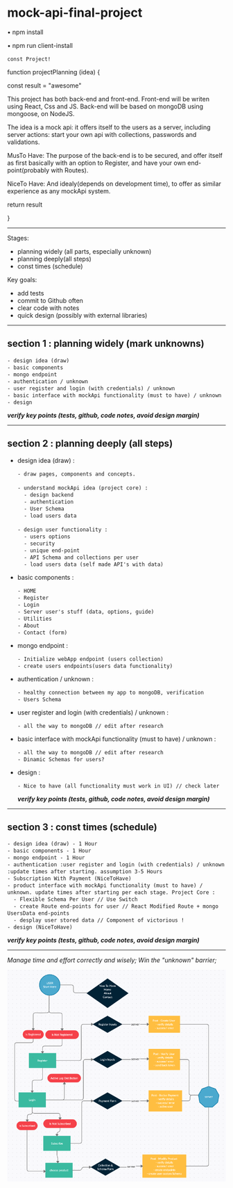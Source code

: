 # mock-api-final-project

• npm install 

• npm run client-install 




    const Project!


function projectPlanning (idea) {
  
  const result = "awesome"


This project has both back-end and front-end. 
Front-end will be writen using React, Css and JS.
Back-end will be based on mongoDB using mongoose, on NodeJS.

The idea is a mock api: it offers itself to the users as a server, including server actions: 
start your own api with collections, passwords and validations.

MusTo Have:
The purpose of the back-end is to be secured, and offer itself as first basically with an option to Register, and have your own end-point(probably with Routes).

NiceTo Have:
And idealy(depends on development time), to offer as similar experience as any mockApi system.


  return result

}

------------------------------------


Stages:
- planning widely (all parts, especially unknown)
- planning deeply(all steps)
- const times (schedule)

Key goals:
- add tests
- commit to Github often
- clear code with notes
- quick design (possibly with external libraries)

------------------------------------

## section 1 :  planning widely (mark unknowns)

    - design idea (draw)
    - basic components
    - mongo endpoint
    - authentication / unknown
    - user register and login (with credentials) / unknown
    - basic interface with mockApi functionality (must to have) / unknown
    - design

***verify key points (tests, github, code notes, avoid design margin)***

------------------------------------

## section 2 :  planning deeply (all steps)

- design idea (draw) :

      - draw pages, components and concepts.

      - understand mockApi idea (project core) :
        - design backend
        - authentication
        - User Schema
        - load users data

      - design user functionality :
        - users options
        - security
        - unique end-point
        - API Schema and collections per user
        - load users data (self made API's with data)

- basic components :

      - HOME
      - Register
      - Login
      - Server user's stuff (data, options, guide)
      - Utilities
      - About
      - Contact (form)

- mongo endpoint :

      - Initialize webApp endpoint (users collection)
      - create users endpoints(users data functionality)

- authentication / unknown :

      - healthy connection between my app to mongoDB, verification 
      - Users Schema

- user register and login (with credentials) / unknown :

      - all the way to mongoDB // edit after research

- basic interface with mockApi functionality (must to have) / unknown :

      - all the way to mongoDB // edit after research
      - Dinamic Schemas for users?

- design :

      - Nice to have (all functionality must work in UI) // check later

	***verify key points (tests, github, code notes, avoid design margin)***

------------------------------------

## section 3 :  const times (schedule)

    - design idea (draw) - 1 Hour
    - basic components - 1 Hour
    - mongo endpoint - 1 Hour
    - authentication :user register and login (with credentials) / unknown :update times after starting. assumption 3-5 Hours
    - Subscription With Payment (NiceToHave)
    - product interface with mockApi functionality (must to have) / unknown. update times after starting per each stage. Project Core :
      - Flexible Schema Per User // Use Switch
      - create Route end-points for user // React Modified Route + mongo UsersData end-points
      - desplay user stored data // Component of victorious !
    - design (NiceToHave)

***verify key points (tests, github, code notes, avoid design margin)***

------------------------------------

*Manage time and effort correctly and wisely;*
*Win the "unknown" barrier;*


![plot](./Flow.png)